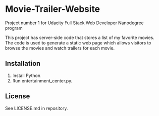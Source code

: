 # Movie-Trailer-Website
Project number 1 for Udacity Full Stack Web Developer Nanodegree program

This project has server-side code that stores a list of my favorite movies. The code is used to generate a static web page which allows visitors to browse the movies and watch trailers for each movie.

## Installation
1. Install Python.
2. Run entertainment_center.py.

## License
See LICENSE.md in repository.

